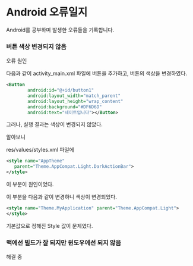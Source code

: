 # Android 오류일지
Android를 공부하며 발생한 오류들을 기록합니다.

### 버튼 색상 변경되지 않음

오류 원인

다음과 같이 activity_main.xml 파일에 버튼을 추가하고, 버튼의 색상을 변경하였다.

```xml
<Button
        android:id="@+id/button1"
        android:layout_width="match_parent"
        android:layout_height="wrap_content"
        android:background="#DF6D6D"
        android:text="네이트입니다"></Button>
```

그러나, 실행 결과는 색상이 변경되지 않았다.

알아보니 

res/values/styles.xml 파일에
    
 ```xml
<style name="AppTheme" 
    parent="Theme.AppCompat.Light.DarkActionBar">
</style>
```

이 부분이 원인이었다.

이 부분을 다음과 같이 변경하니 색상이 변경되었다.

```xml
<style name="Theme.MyApplication" parent="Theme.AppCompat.Light">
</style>
```

기본값으로 정해진 Style 값이 문제였다.

### 맥에선 빌드가 잘 되지만 윈도우에선 되지 않음

해결 중

